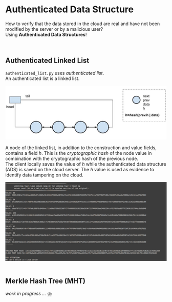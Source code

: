 # Authenticated Data Structure
How to verify that the data stored in the cloud are real and have not been modified by the server or by a malicious user?<br>
Using **Authenticated Data Structures**! 

<br>

## Authenticated Linked List

`authenticated_list.py` uses _authenticated list_.<br>
An authenticated list is a linked list.

<div align="center">
  <img src="https://github.com/mariocuomo/Authenticated-Data-Structure/blob/main/linked_list.png" width="800"/>
</div>

A node of the linked list, in addition to the construction and value fields, contains a field _h_. This is the _cryptographic hash_ of the node value in combination with the cryptographic hash of the previous node.<br>
The client locally saves the value of _h_ while the authenticated data structure (ADS) is saved on the cloud server. The _h_ value is used as evidence to identify data tampering on the cloud.

<div align="center">
  <img src="https://github.com/mariocuomo/Authenticated-Data-Structure/blob/main/example.png" width="800"/>
</div>


<br>

## Merkle Hash Tree (MHT)

_work in progress ..._ ⛈️
